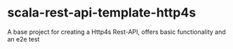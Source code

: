 # scala-rest-api-template-http4s
A base project for creating a Http4s Rest-API,  offers basic functionality and an e2e test
